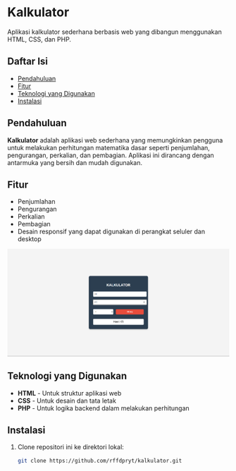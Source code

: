 # Kalkulator

Aplikasi kalkulator sederhana berbasis web yang dibangun menggunakan HTML, CSS, dan PHP.

## Daftar Isi

- [Pendahuluan](#pendahuluan)
- [Fitur](#fitur)
- [Teknologi yang Digunakan](#teknologi-yang-digunakan)
- [Instalasi](#instalasi)

## Pendahuluan

**Kalkulator** adalah aplikasi web sederhana yang memungkinkan pengguna untuk melakukan perhitungan matematika dasar seperti penjumlahan, pengurangan, perkalian, dan pembagian. Aplikasi ini dirancang dengan antarmuka yang bersih dan mudah digunakan.

## Fitur

- Penjumlahan
- Pengurangan
- Perkalian
- Pembagian
- Desain responsif yang dapat digunakan di perangkat seluler dan desktop

![Alt Text](image.png)

## Teknologi yang Digunakan

- **HTML** - Untuk struktur aplikasi web
- **CSS** - Untuk desain dan tata letak
- **PHP** - Untuk logika backend dalam melakukan perhitungan

## Instalasi

1. Clone repositori ini ke direktori lokal:
   ```bash
   git clone https://github.com/rffdpryt/kalkulator.git
